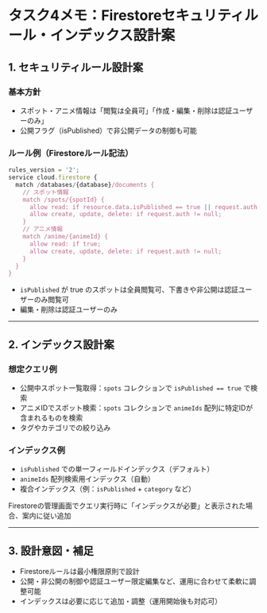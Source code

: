 # タスク4メモ：Firestoreセキュリティルール・インデックス設計案

## 1. セキュリティルール設計案

### 基本方針
- スポット・アニメ情報は「閲覧は全員可」「作成・編集・削除は認証ユーザーのみ」
- 公開フラグ（isPublished）で非公開データの制御も可能

### ルール例（Firestoreルール記法）
```js
rules_version = '2';
service cloud.firestore {
  match /databases/{database}/documents {
    // スポット情報
    match /spots/{spotId} {
      allow read: if resource.data.isPublished == true || request.auth != null;
      allow create, update, delete: if request.auth != null;
    }
    // アニメ情報
    match /anime/{animeId} {
      allow read: if true;
      allow create, update, delete: if request.auth != null;
    }
  }
}
```
- `isPublished` が true のスポットは全員閲覧可、下書きや非公開は認証ユーザーのみ閲覧可
- 編集・削除は認証ユーザーのみ

---

## 2. インデックス設計案

### 想定クエリ例
- 公開中スポット一覧取得：`spots` コレクションで `isPublished == true` で検索
- アニメIDでスポット検索：`spots` コレクションで `animeIds` 配列に特定IDが含まれるものを検索
- タグやカテゴリでの絞り込み

### インデックス例
- `isPublished` での単一フィールドインデックス（デフォルト）
- `animeIds` 配列検索用インデックス（自動）
- 複合インデックス（例：`isPublished` + `category` など）

Firestoreの管理画面でクエリ実行時に「インデックスが必要」と表示された場合、案内に従い追加

---

## 3. 設計意図・補足
- Firestoreルールは最小権限原則で設計
- 公開・非公開の制御や認証ユーザー限定編集など、運用に合わせて柔軟に調整可能
- インデックスは必要に応じて追加・調整（運用開始後も対応可）

